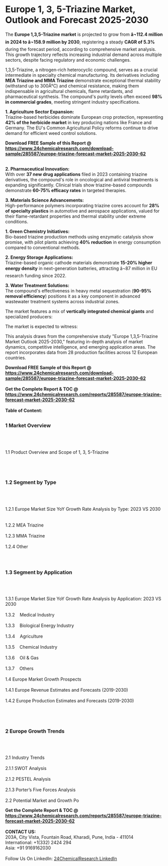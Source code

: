 <h1>Europe 1, 3, 5-Triazine Market, Outlook and Forecast 2025-2030</h1><p>The <strong>Europe 1,3,5-Triazine market</strong> is projected to grow from <strong>â¬112.4 million in 2024 to â¬158.9 million by 2030</strong>, registering a steady <strong>CAGR of 5.3%</strong> during the forecast period, according to comprehensive market analysis. This growth trajectory reflects increasing industrial demand across multiple sectors, despite facing regulatory and economic challenges.</p><p>1,3,5-Triazine, a nitrogen-rich heterocyclic compound, serves as a crucial intermediate in specialty chemical manufacturing. Its derivatives including <strong>MEA Triazine and MMA Triazine</strong> demonstrate exceptional thermal stability (withstand up to 300Â°C) and chemical resistance, making them indispensable in agricultural chemicals, flame retardants, and pharmaceutical synthesis. The compound's purity levels often exceed <strong>98% in commercial grades</strong>, meeting stringent industry specifications.</p><p><strong>1. Agriculture Sector Expansion:</strong><br>
Triazine-based herbicides dominate European crop protection, representing <strong>42% of the herbicide market</strong> in key producing nations like France and Germany. The EU's Common Agricultural Policy reforms continue to drive demand for efficient weed control solutions.</p><div><b>Download FREE Sample of this Report @ 
            <a href="https://www.24chemicalresearch.com/download-sample/285587/europe-triazine-forecast-market-2025-2030-62">
            https://www.24chemicalresearch.com/download-sample/285587/europe-triazine-forecast-market-2025-2030-62</a></b></div><br><p><strong>2. Pharmaceutical Innovation:</strong><br>
With over <strong>37 new drug applications</strong> filed in 2023 containing triazine derivatives, the compound's role in oncological and antiviral treatments is expanding significantly. Clinical trials show triazine-based compounds demonstrate <strong>60-75% efficacy rates</strong> in targeted therapies.</p><p><strong>3. Materials Science Advancements:</strong><br>
High-performance polymers incorporating triazine cores account for <strong>28% of specialty plastics</strong> in automotive and aerospace applications, valued for their flame-retardant properties and thermal stability under extreme conditions.</p><p><strong>1. Green Chemistry Initiatives:</strong><br>
Bio-based triazine production methods using enzymatic catalysis show promise, with pilot plants achieving <strong>40% reduction</strong> in energy consumption compared to conventional methods.</p><p><strong>2. Energy Storage Applications:</strong><br>
Triazine-based organic cathode materials demonstrate <strong>15-20% higher energy density</strong> in next-generation batteries, attracting â¬87 million in EU research funding since 2022.</p><p><strong>3. Water Treatment Solutions:</strong><br>
The compound's effectiveness in heavy metal sequestration (<strong>90-95% removal efficiency</strong>) positions it as a key component in advanced wastewater treatment systems across industrial zones.</p><p>The market features a mix of <strong>vertically integrated chemical giants</strong> and specialized producers:</p><p>The market is expected to witness:</p><p>This analysis draws from the comprehensive study "Europe 1,3,5-Triazine Market Outlook 2025-2030," featuring in-depth analysis of market dynamics, competitive intelligence, and emerging application areas. The report incorporates data from 28 production facilities across 12 European countries.</p><div><b>Download FREE Sample of this Report @ 
            <a href="https://www.24chemicalresearch.com/download-sample/285587/europe-triazine-forecast-market-2025-2030-62">
            https://www.24chemicalresearch.com/download-sample/285587/europe-triazine-forecast-market-2025-2030-62</a></b></div><br><div><b>Get the Complete Report & TOC @ 
            <a href="https://www.24chemicalresearch.com/reports/285587/europe-triazine-forecast-market-2025-2030-62">
            https://www.24chemicalresearch.com/reports/285587/europe-triazine-forecast-market-2025-2030-62</a></b></div><br>
            <b>Table of Content:</b><p><h2><span style="font-size:16px"><strong>1 Market Overview&nbsp;&nbsp; &nbsp;</strong></span></h2><br />
<br />
<p>1.1 Product Overview and Scope of 1, 3, 5-Triazine&nbsp;</p><br />
<br />
<h2><strong><span style="font-size:16px">1.2 Segment by Type&nbsp;&nbsp; &nbsp;</span></strong></h2><br />
<br />
<p>1.2.1 Europe Market Size YoY Growth Rate Analysis by Type: 2023 VS 2030&nbsp;&nbsp; &nbsp;<br /><br />
1.2.2 MEA Triazine&nbsp;&nbsp; &nbsp;<br /><br />
1.2.3 MMA Triazine<br /><br />
1.2.4 Other<br /><br />
<br />
<h2><span style="font-size:16px"><strong>1.3 Segment by Application&nbsp;&nbsp;</strong></span></h2><br />
<br />
<p>1.3.1 Europe Market Size YoY Growth Rate Analysis by Application: 2023 VS 2030&nbsp;&nbsp; &nbsp;<br /><br />
1.3.2&nbsp;&nbsp; &nbsp;Medical Industry<br /><br />
1.3.3&nbsp;&nbsp; &nbsp;Biological Energy Industry<br /><br />
1.3.4&nbsp;&nbsp; &nbsp;Agriculture<br /><br />
1.3.5&nbsp;&nbsp; &nbsp;Chemical Industry<br /><br />
1.3.6&nbsp;&nbsp; &nbsp;Oil & Gas<br /><br />
1.3.7&nbsp;&nbsp; &nbsp;Others<br /><br />
1.4 Europe Market Growth Prospects&nbsp;&nbsp; &nbsp;<br /><br />
1.4.1 Europe Revenue Estimates and Forecasts (2019-2030)&nbsp;&nbsp; &nbsp;<br /><br />
1.4.2 Europe Production Estimates and Forecasts (2019-2030)&nbsp;&nbsp;</p><br />
<br />
<h2><span style="font-size:16px"><strong>2 Europe Growth Trends&nbsp;&nbsp; &nbsp;</strong></span></h2><br />
<br />
<p>2.1 Industry Trends&nbsp;&nbsp; &nbsp;<br /><br />
2.1.1 SWOT Analysis&nbsp;&nbsp; &nbsp;<br /><br />
2.1.2 PESTEL Analysis&nbsp;&nbsp; &nbsp;<br /><br />
2.1.3 Porter&rsquo;s Five Forces Analysis&nbsp;&nbsp; &nbsp;<br /><br />
2.2 Potential Market and Growth Po</p><div><b>Get the Complete Report & TOC @ 
            <a href="https://www.24chemicalresearch.com/reports/285587/europe-triazine-forecast-market-2025-2030-62">
            https://www.24chemicalresearch.com/reports/285587/europe-triazine-forecast-market-2025-2030-62</a></b></div><br><b>CONTACT US:</b><br>
            203A, City Vista, Fountain Road, Kharadi, Pune, India - 411014<br>
            International: +1(332) 2424 294<br>
            Asia: +91 9169162030 <br><br>
            Follow Us On LinkedIn: <a href="https://www.linkedin.com/company/24chemicalresearch/">24ChemicalResearch LinkedIn</a>